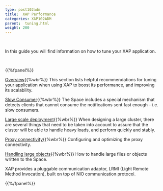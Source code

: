 ```yaml
---
type: post102adm
title:  XAP Performance
categories: XAP102ADM
parent:  tuning.html
weight: 200
---
```




<br>

In this guide you will find information on how to tune your XAP application.

<br>

{{%fpanel%}}

[Overview](./tuning-gigaspaces-performance.html){{%wbr%}}
This section lists helpful recommendations for tuning your application when using XAP to boost its performance, and improving its scalability.

[Slow Consumer](./slow-consumer.html){{%wbr%}}
The Space includes a special mechanism that detects clients that cannot consume the notifications sent fast enough - i.e. slow consumers.

[Large scale deployment](./tuning-large-scale-deployment.html){{%wbr%}}
When designing a large cluster, there are several things that need to be taken into account to assure that the cluster will be able to handle heavy loads, and perform quickly and stably.

[Proxy connectivity](./tuning-proxy-connectivity.html){{%wbr%}}
Configuring and optimizing the proxy connectivity.

[Handling large objects](./tuning-handling-large-objects.html){{%wbr%}}
How to handle large files or objects written to the Space.

XAP provides a pluggable communication adaptor, LRMI (Light Remote Method Invocation), built on top of NIO communication protocol.

{{%/fpanel%}}



